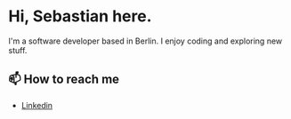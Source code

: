 # Hi, Sebastian here.

I'm a software developer based in Berlin. I enjoy coding and exploring new stuff.

## 📫 How to reach me
- [Linkedin](https://www.linkedin.com/in/sebasti%C3%A1n-poliak-76aa57b8/)
